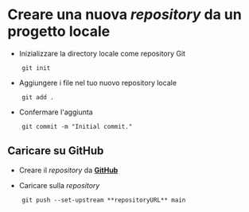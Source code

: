 # Creare una nuova *repository* da un progetto locale

- Inizializzare la directory locale come repository Git
```
    git init
```

- Aggiungere i file nel tuo nuovo repository locale
```
    git add .
```

- Confermare l'aggiunta
```
    git commit -m "Initial commit."
```
 
## Caricare su GitHub

- Creare il *repository* da [**GitHub**]('https://github.com/' "Home page di GitHub")

- Caricare sulla *repository*
```  
    git push --set-upstream **repositoryURL** main
```  
